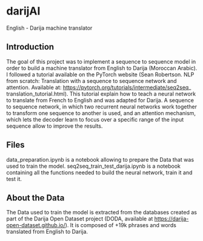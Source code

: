 # darijAI

English - Darija machine translator

## Introduction

The goal of this project was to implement a sequence to sequence model in order to build a machine translator from English to Darija (Moroccan Arabic).
I followed a tutorial available on the PyTorch website (Sean Robertson. NLP from scratch: Translation with a sequence to sequence network and attention. Available at: https://pytorch.org/tutorials/intermediate/seq2seq_ translation_tutorial.html). This tutorial explain how to teach a neural network to translate from French to English and was adapted for Darija. A sequence to sequence network, in which two recurrent neural networks work together to transform one sequence to another is used, and an attention mechanism, which lets the decoder learn to focus over a specific range of the input sequence allow to improve the results. 

## Files

data_preparation.ipynb is a notebook allowing to prepare the Data that was used to train the model.
seq2seq_train_test_darija.ipynb is a notebook containing all the functions needed to build the neural network, train it and test it.

## About the Data

The Data used to train the model is extracted from the databases created as part of the Darija Open Dataset project (DODA, available at https://darija-open-dataset.github.io/). It is composed of +19k phrases and words translated from English to Darija.






